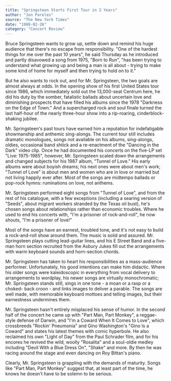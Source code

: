 ```yaml
---
title: "Springsteen Starts First Tour in 2 Years"
author: "Jon Pareles"
source: "The New York Times"
date: "1988-02-26"
category: "Concert Review"
---
```


Bruce Springsteen wants to grow up, settle down and remind his huge audience that there's no escape from responsibility. "One of the hardest things for me over the past 10 years", he said Thursday as he introduced and partly disavowed a song from 1975, "Born to Run", "has been trying to understand what growing up and being a man is all about - trying to make some kind of home for myself and then trying to hold on to it."

But he also wants to rock out, and for Mr. Springsteen, the two goals are almost always at odds. In the opening show of his first United States tour since 1986, which immediately sold out the 13,000-seat Centrum here, he did his duty by the somber, fatalistic ballads about uncertain love and diminishing prospects that have filled his albums since the 1978 "Darkness on the Edge of Town." And a supercharged rock and soul finale turned the last half-hour of the nearly three-hour show into a rip-roaring, cinderblock- shaking jubilee.

Mr. Springsteen's past tours have earned him a reputation for indefatigable showmanship and anthemic sing-alongs. The current tour still includes dramatic monologues, songs not available on his albums, sing-alongs, oldies, occasional band shtick and a re-enactment of the "Dancing in the Dark" video clip. Once he had documented his concerts on the five-LP set "Live: 1975-1985", however, Mr. Springsteen scaled down the arrangements and changed subjects for his 1987 album, "Tunnel of Love." His early albums were about boyish dreams; his next ones were about men's work; "Tunnel of Love" is about men and women who are in love or married but not living happily ever after. Most of the songs are midtempo ballads or pop-rock hymns: ruminations on love, not anthems.

Mr. Springsteen performed eight songs from "Tunnel of Love", and from the rest of his catalogue, with a few exceptions (including a searing version of "Seeds", about migrant workers stranded by the Texas oil bust), he's chosen songs about relationships rather than economic troubles. Where he used to end his concerts with, "I'm a prisoner of rock-and-roll", he now shouts, "I'm a prisoner of love!"

Most of the songs have an earnest, troubled tone, and it's not easy to build a rock-and-roll show around them. The music is solid and assured. Mr. Springsteen plays cutting lead-guitar lines, and his E Street Band and a five- man horn section recruited from the Asbury Jukes fill out the arrangements with warm keyboard sounds and horn-section chords.

Mr. Springsteen has taken to heart his responsibilities as a mass-audience performer. Unfortunately, his good intentions can make him didactic. Where his older songs were kaleidoscopic in everything from vocal delivery to arrangements to wordplay, his newer songs are virtually monochromatic; Mr. Springsteen stands still, sings in one tone \- a moan or a rasp or a choked- back croon - and links images to deliver a parable. The songs are well made, with memorable keyboard mottoes and telling images, but their earnestness undermines them.

Mr. Springsteen hasn't entirely misplaced his sense of humor. In the second half of the concert he came up with "Part Man, Part Monkey", a reggae-style defense of Darwin, and "I'm a Coward When It Comes to Love", which crossbreeds "Rockin' Pneumonia" and Gino Washington's "Gino Is a Coward" and states his latest themes with comic hyperbole. He also reclaimed his own "Light of Day" from the Paul Schrader film, and for his encores he revived the wild, woolly "Rosalita" and a soul-oldie medley including "Devil With a Blue Dress On", "Shake" and more. By then he was racing around the stage and even dancing on Roy Bittan's piano.

Clearly, Mr. Springsteen is grappling with the demands of maturity. Songs like "Part Man, Part Monkey" suggest that, at least part of the time, he knows he doesn't have to be solemn to be serious.
